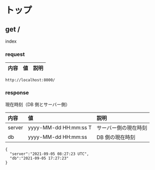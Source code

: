 # トップ

## get /

index

### request

内容 | 値 | 説明
:--|:--|:--

```
http://localhost:8000/
```

### response

現在時刻（DB 側とサーバー側）

内容 | 値 | 説明
:--|:--|:--
server | yyyy-MM-dd HH:mm:ss T | サーバー側の現在時刻
db | yyyy-MM-dd HH:mm:ss | DB 側の現在時刻

```
{
  "server":"2021-09-05 08:27:23 UTC",
  "db":"2021-09-05 17:27:23"
}
```